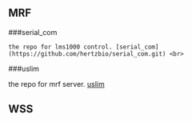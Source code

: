 

## MRF

  ###serial_com
  
    the repo for lms1000 control. [serial_com](https://github.com/hertzbio/serial_com.git) <br>
    
  ###uslim
  
  the repo for mrf server. [uslim](https://github.com/hertzbio/uslim.git)<br>



## WSS


